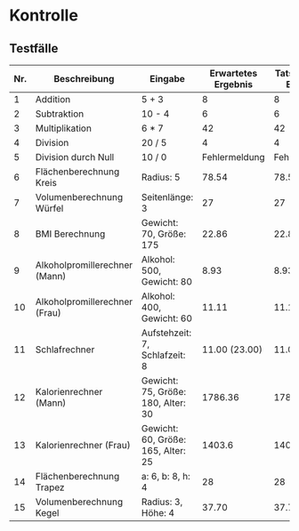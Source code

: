 # Kontrolle

## Testfälle

| Nr. | Beschreibung | Eingabe | Erwartetes Ergebnis | Tatsächliches Ergebnis |
|-----|--------------|---------|---------------------|------------------------|
| 1   | Addition     | 5 + 3   | 8                   |8                        |
| 2   | Subtraktion  | 10 - 4  | 6                   |6                        |
| 3   | Multiplikation | 6 * 7 | 42                  |42                        |
| 4   | Division     | 20 / 5  | 4                   |4                        |
| 5   | Division durch Null | 10 / 0 | Fehlermeldung |Fehlermeldung                        |
| 6   | Flächenberechnung Kreis | Radius: 5 | 78.54  |78.54                        |
| 7   | Volumenberechnung Würfel | Seitenlänge: 3 | 27 |27                      |
| 8   | BMI Berechnung | Gewicht: 70, Größe: 175 | 22.86 |22.86                    |
| 9   | Alkoholpromillerechner (Mann) | Alkohol: 500, Gewicht: 80 | 8.93      |8.93                        |
| 10  | Alkoholpromillerechner (Frau) | Alkohol: 400, Gewicht: 60 | 11.11     |11.11                        |
| 11  | Schlafrechner | Aufstehzeit: 7, Schlafzeit: 8 | 11.00 (23.00)                    |11.00                       |
| 12  | Kalorienrechner (Mann) | Gewicht: 75, Größe: 180, Alter: 30 | 1786.36 |1786.36                        |
| 13  | Kalorienrechner (Frau) | Gewicht: 60, Größe: 165, Alter: 25 | 1403.6 |1403.6                        |
| 14  | Flächenberechnung Trapez | a: 6, b: 8, h: 4 | 28                      |28                        |
| 15  | Volumenberechnung Kegel | Radius: 3, Höhe: 4 | 37.70                  |37.70                        |




